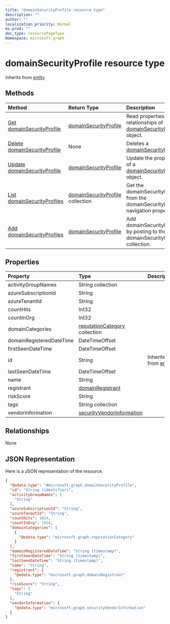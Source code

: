 ```yaml
---
title: "domainSecurityProfile resource type"
description: ""
author: ""
localization_priority: Normal
ms.prod: ""
doc_type: resourcePageType
Namespace: microsoft.graph
---
```



# domainSecurityProfile resource type




Inherits from [entity](../resources/entity.md)

## Methods
|Method|Return Type|Description|
|:---|:---|:---|
|[Get domainSecurityProfile](../api/domainsecurityprofile-get.md)|[domainSecurityProfile](../resources/domainSecurityProfile.md)|Read properties and relationships of the [domainSecurityProfile](../resources/domainsecurityprofile.md) object.|
|[Delete domainSecurityProfile](../api/domainsecurityprofile-delete.md)|None|Deletes a [domainSecurityProfile](../resources/domainsecurityprofile.md).|
|[Update domainSecurityProfile](../api/domainsecurityprofile-update.md)|[domainSecurityProfile](../resources/domainSecurityProfile.md)|Update the properties of a [domainSecurityProfile](../resources/domainsecurityprofile.md) object.|
|[List domainSecurityProfiles](../api/security-list-domainsecurityprofiles.md)|[domainSecurityProfile](../resources/domainSecurityProfile.md) collection|Get the domainSecurityProfiles from the domainSecurityProfiles navigation property.|
|[Add domainSecurityProfiles](../api/security-post-domainsecurityprofiles.md)|[domainSecurityProfile](../resources/domainSecurityProfile.md)|Add domainSecurityProfiles by posting to the domainSecurityProfiles collection.|

## Properties
|Property|Type|Description|
|:---|:---|:---|
|activityGroupNames|String collection||
|azureSubscriptionId|String||
|azureTenantId|String||
|countHits|Int32||
|countInOrg|Int32||
|domainCategories|[reputationCategory](../resources/reputationCategory.md) collection||
|domainRegisteredDateTime|DateTimeOffset||
|firstSeenDateTime|DateTimeOffset||
|id|String| Inherited from [entity](../resources/entity.md)|
|lastSeenDateTime|DateTimeOffset||
|name|String||
|registrant|[domainRegistrant](../resources/domainRegistrant.md)||
|riskScore|String||
|tags|String collection||
|vendorInformation|[securityVendorInformation](../resources/securityVendorInformation.md)||

## Relationships
None

## JSON Representation
Here is a JSON representation of the resource.
<!-- {
  "blockType": "resource",
  "keyProperty": "id",
  "@odata.type": "microsoft.graph.domainSecurityProfile",
  "baseType": "microsoft.graph.entity",
  "openType": true
}
-->
``` json
{
  "@odata.type": "#microsoft.graph.domainSecurityProfile",
  "id": "String (identifier)",
  "activityGroupNames": [
    "String"
  ],
  "azureSubscriptionId": "String",
  "azureTenantId": "String",
  "countHits": 1024,
  "countInOrg": 1024,
  "domainCategories": [
    {
      "@odata.type": "microsoft.graph.reputationCategory"
    }
  ],
  "domainRegisteredDateTime": "String (timestamp)",
  "firstSeenDateTime": "String (timestamp)",
  "lastSeenDateTime": "String (timestamp)",
  "name": "String",
  "registrant": {
    "@odata.type": "microsoft.graph.domainRegistrant"
  },
  "riskScore": "String",
  "tags": [
    "String"
  ],
  "vendorInformation": {
    "@odata.type": "microsoft.graph.securityVendorInformation"
  }
}
```

